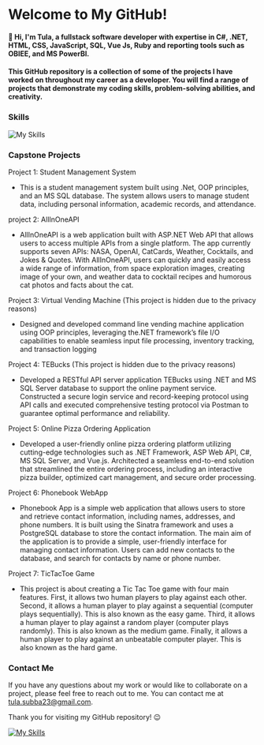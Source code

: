 # Welcome to My GitHub!
#### 👋 Hi, I'm Tula, a fullstack software developer with expertise in C#, .NET, HTML, CSS, JavaScript, SQL, Vue Js, Ruby and reporting tools such as OBIEE, and MS PowerBI.

#### This GitHub repository is a collection of some of the projects I have worked on throughout my career as a developer. You will find a range of projects that demonstrate my coding skills, problem-solving abilities, and creativity.
### Skills
![My Skills](https://skillicons.dev/icons?i=cs,dotnet,visualstudio,vscode,gitlab,html,css,bootstrap,vue,js,java,ruby,postgres,postman,github)
### Capstone Projects
Project 1: Student Management System
* This is a student management system built using .Net, OOP principles, and an MS SQL database. The system allows users to manage student data, including personal information, academic records, and attendance.

project 2: AllInOneAPI
* AllInOneAPI is a web application built with ASP.NET Web API that allows users to access multiple APIs from a single platform. The app currently supports seven APIs: NASA, OpenAI, CatCards, Weather, Cocktails, and Jokes & Quotes. With AllInOneAPI, users can quickly and easily access a wide range of information, from space exploration images, creating image of your own, and weather data to cocktail recipes and humorous cat photos and facts about the cat.
 
Project 3: Virtual Vending Machine (This project is hidden due to the privacy reasons)
* Designed and developed command line vending machine application using OOP principles, leveraging the.NET framework’s file I/O capabilities to enable seamless input file processing, inventory tracking, and transaction logging

Project 4: TEBucks (This project is hidden due to the privacy reasons)
* Developed a RESTful API server application TEBucks using .NET and MS SQL Server database to support the online payment service. Constructed a secure login service and record-keeping protocol using API calls and executed comprehensive testing protocol via Postman to guarantee optimal performance and reliability.

Project 5: Online Pizza Ordering Application
* Developed a user-friendly online pizza ordering platform utilizing cutting-edge technologies such as .NET Framework, ASP Web API, C#, MS SQL Server, and Vue.js. Architected a seamless end-to-end solution that streamlined the entire ordering process, including an interactive pizza builder, optimized cart management, and secure order processing.

Project 6: Phonebook WebApp
* Phonebook App is a simple web application that allows users to store and retrieve contact information, including names, addresses, and phone numbers. It is built using the Sinatra framework and uses a PostgreSQL database to store the contact information. The main aim of the application is to provide a simple, user-friendly interface for managing contact information. Users can add new contacts to the database, and search for contacts by name or phone number.

Project 7: TicTacToe Game
* This project is about creating a Tic Tac Toe game with four main features. First, it allows two human players to play against each other. Second, it allows a human player to play against a sequential (computer plays sequentially). This is also known as the easy game. Third, it allows a human player to play against a random player (computer plays randomly). This is also known as the medium game. Finally, it allows a human player to play against an unbeatable computer player. This is also known as the hard game.
### Contact Me
If you have any questions about my work or would like to collaborate on a project, please feel free to reach out to me. You can contact me at tula.subba23@gmail.com.

Thank you for visiting my GitHub repository! :wink:

[![My Skills](https://skillicons.dev/icons?i=linkedin)](https://www.linkedin.com/in/tulasubba/)
